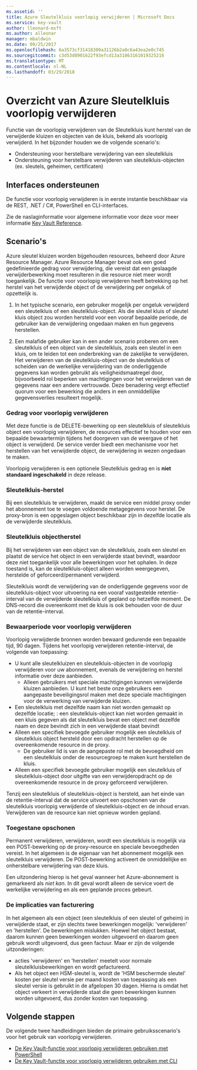 ```yaml
---
ms.assetid: ''
title: Azure Sleutelkluis voorlopig verwijderen | Microsoft Docs
ms.service: key-vault
author: lleonard-msft
ms.author: alleonar
manager: mbaldwin
ms.date: 09/25/2017
ms.openlocfilehash: 6a3573cf31418309a31126b2a0c6a43ea2e0c745
ms.sourcegitcommit: c3d53d8901622f93efcd13a31863161019325216
ms.translationtype: MT
ms.contentlocale: nl-NL
ms.lasthandoff: 03/29/2018
---
```

# <a name="azure-key-vault-soft-delete-overview"></a>Overzicht van Azure Sleutelkluis voorlopig verwijderen

Functie van de voorlopig verwijderen van de Sleutelkluis kunt herstel van de verwijderde kluizen en objecten van de kluis, bekend als voorlopig verwijderd. In het bijzonder houden we de volgende scenario's:

- Ondersteuning voor herstelbare verwijdering van een sleutelkluis
- Ondersteuning voor herstelbare verwijderen van sleutelkluis-objecten (ex. sleutels, geheimen, certificaten)

## <a name="supporting-interfaces"></a>Interfaces ondersteunen

De functie voor voorlopig verwijderen is in eerste instantie beschikbaar via de REST, .NET / C#, PowerShell en CLI-interfaces.

Zie de naslaginformatie voor algemene informatie voor deze voor meer informatie [Key Vault Reference](https://docs.microsoft.com/azure/key-vault/).

## <a name="scenarios"></a>Scenario's

Azure sleutel kluizen worden bijgehouden resources, beheerd door Azure Resource Manager. Azure Resource Manager bevat ook een goed gedefinieerde gedrag voor verwijdering, die vereist dat een geslaagde verwijderbewerking moet resulteren in die resource niet meer wordt toegankelijk. De functie voor voorlopig verwijderen heeft betrekking op het herstel van het verwijderde object of de verwijdering per ongeluk of opzettelijk is.

1. In het typische scenario, een gebruiker mogelijk per ongeluk verwijderd een sleutelkluis of een sleutelkluis-object. Als die sleutel kluis of sleutel kluis object zou worden hersteld voor een vooraf bepaalde periode, de gebruiker kan de verwijdering ongedaan maken en hun gegevens herstellen.

2. Een malafide gebruiker kan in een ander scenario proberen om een sleutelkluis of een object van de sleutelkluis, zoals een sleutel in een kluis, om te leiden tot een onderbreking van de zakelijke te verwijderen. Het verwijderen van de sleutelkluis-object van de sleutelkluis of scheiden van de werkelijke verwijdering van de onderliggende gegevens kan worden gebruikt als veiligheidsmaatregel door, bijvoorbeeld rol beperken van machtigingen voor het verwijderen van de gegevens naar een andere vertrouwde. Deze benadering vergt effectief quorum voor een bewerking die anders in een onmiddellijke gegevensverlies resulteert mogelijk.

### <a name="soft-delete-behavior"></a>Gedrag voor voorlopig verwijderen

Met deze functie is de DELETE-bewerking op een sleutelkluis of sleutelkluis object een voorlopig verwijderen, de resources effectief te houden voor een bepaalde bewaartermijn tijdens het doorgeven van de weergave of het object is verwijderd. De service verder biedt een mechanisme voor het herstellen van het verwijderde object, de verwijdering in wezen ongedaan te maken. 

Voorlopig verwijderen is een optionele Sleutelkluis gedrag en is **niet standaard ingeschakeld** in deze release. 

### <a name="key-vault-recovery"></a>Sleutelkluis-herstel

Bij een sleutelkluis te verwijderen, maakt de service een middel proxy onder het abonnement toe te voegen voldoende metagegevens voor herstel. De proxy-bron is een opgeslagen object beschikbaar zijn in dezelfde locatie als de verwijderde sleutelkluis. 

### <a name="key-vault-object-recovery"></a>Sleutelkluis objectherstel

Bij het verwijderen van een object van de sleutelkluis, zoals een sleutel en plaatst de service het object in een verwijderde staat bevindt, waardoor deze niet toegankelijk voor alle bewerkingen voor het ophalen. In deze toestand is, kan de sleutelkluis-object alleen worden weergegeven, herstelde of geforceerd/permanent verwijderd. 

Sleutelkluis wordt de verwijdering van de onderliggende gegevens voor de sleutelkluis-object voor uitvoering na een vooraf vastgestelde retentie-interval van de verwijderde sleutelkluis of gepland op hetzelfde moment. De DNS-record die overeenkomt met de kluis is ook behouden voor de duur van de retentie-interval.

### <a name="soft-delete-retention-period"></a>Bewaarperiode voor voorlopig verwijderen

Voorlopig verwijderde bronnen worden bewaard gedurende een bepaalde tijd, 90 dagen. Tijdens het voorlopig verwijderen retentie-interval, de volgende van toepassing:

- U kunt alle sleutelkluizen en sleutelkluis-objecten in de voorlopig verwijderen voor uw abonnement, evenals de verwijdering en herstel informatie over deze aanbieden.
    - Alleen gebruikers met speciale machtigingen kunnen verwijderde kluizen aanbieden. U kunt het beste onze gebruikers een aangepaste beveiligingsrol maken met deze speciale machtigingen voor de verwerking van verwijderde kluizen.
- Een sleutelkluis met dezelfde naam kan niet worden gemaakt op dezelfde locatie; : een sleutelkluis-object kan niet worden gemaakt in een kluis gegeven als dat sleutelkluis bevat een object met dezelfde naam en deze bevindt zich in een verwijderde staat bevindt 
- Alleen een specifiek bevoegde gebruiker mogelijk een sleutelkluis of sleutelkluis object hersteld door een opdracht herstellen op de overeenkomende resource in de proxy.
    - De gebruiker lid is van de aangepaste rol met de bevoegdheid om een sleutelkluis onder de resourcegroep te maken kunt herstellen de kluis.
- Alleen een specifiek bevoegde gebruiker mogelijk een sleutelkluis of sleutelkluis-object door uitgifte van een verwijderopdracht op de overeenkomende resource in de proxy geforceerd verwijderen.

Tenzij een sleutelkluis of sleutelkluis-object is hersteld, aan het einde van de retentie-interval dat de service uitvoert een opschonen van de sleutelkluis voorlopig verwijderde of sleutelkluis-object en de inhoud ervan. Verwijderen van de resource kan niet opnieuw worden gepland.

### <a name="permitted-purge"></a>Toegestane opschonen

Permanent verwijderen, verwijderen, wordt een sleutelkluis is mogelijk via een POST-bewerking op de proxy-resource en speciale bevoegdheden vereist. In het algemeen is de eigenaar van het abonnement mogelijk een sleutelkluis verwijderen. De POST-bewerking activeert de onmiddellijke en onherstelbare verwijdering van deze kluis. 

Een uitzondering hierop is het geval wanneer het Azure-abonnement is gemarkeerd als *niet kan*. In dit geval wordt alleen de service voert de werkelijke verwijdering en als een geplande proces gebeurt. 

### <a name="billing-implications"></a>De implicaties van facturering

In het algemeen als een object (een sleutelkluis of een sleutel of geheim) in verwijderde staat, er zijn slechts twee bewerkingen mogelijk: 'verwijderen' en 'herstellen'. De bewerkingen mislukken. Hoewel het object bestaat, daarom kunnen geen bewerkingen worden uitgevoerd en daarom geen gebruik wordt uitgevoerd, dus geen factuur. Maar er zijn de volgende uitzonderingen:

- acties 'verwijderen' en 'herstellen' meetelt voor normale sleutelkluisbewerkingen en wordt gefactureerd.
- Als het object een HSM-sleutel is, wordt de 'HSM beschermde sleutel' kosten per sleutel versie per maand kosten van toepassing als een sleutel versie is gebruikt in de afgelopen 30 dagen. Hierna is omdat het object verkeert in verwijderde staat die geen bewerkingen kunnen worden uitgevoerd, dus zonder kosten van toepassing.

## <a name="next-steps"></a>Volgende stappen

De volgende twee handleidingen bieden de primaire gebruiksscenario's voor het gebruik van voorlopig verwijderen.

- [De Key Vault-functie voor voorlopig verwijderen gebruiken met PowerShell](key-vault-soft-delete-powershell.md) 
- [De Key Vault-functie voor voorlopig verwijderen gebruiken met CLI](key-vault-soft-delete-cli.md)

